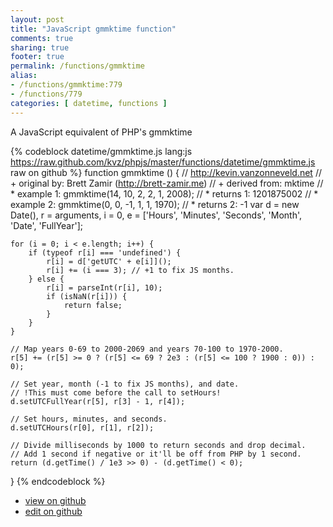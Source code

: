 ```yaml
---
layout: post
title: "JavaScript gmmktime function"
comments: true
sharing: true
footer: true
permalink: /functions/gmmktime
alias:
- /functions/gmmktime:779
- /functions/779
categories: [ datetime, functions ]
---
```

A JavaScript equivalent of PHP's gmmktime
<!-- more -->
{% codeblock datetime/gmmktime.js lang:js https://raw.github.com/kvz/phpjs/master/functions/datetime/gmmktime.js raw on github %}
function gmmktime () {
    // http://kevin.vanzonneveld.net
    // +   original by: Brett Zamir (http://brett-zamir.me)
    // +   derived from: mktime
    // *     example 1: gmmktime(14, 10, 2, 2, 1, 2008);
    // *     returns 1: 1201875002
    // *     example 2: gmmktime(0, 0, -1, 1, 1, 1970);
    // *     returns 2: -1
    var d = new Date(),
        r = arguments,
        i = 0,
        e = ['Hours', 'Minutes', 'Seconds', 'Month', 'Date', 'FullYear'];

    for (i = 0; i < e.length; i++) {
        if (typeof r[i] === 'undefined') {
            r[i] = d['getUTC' + e[i]]();
            r[i] += (i === 3); // +1 to fix JS months.
        } else {
            r[i] = parseInt(r[i], 10);
            if (isNaN(r[i])) {
                return false;
            }
        }
    }

    // Map years 0-69 to 2000-2069 and years 70-100 to 1970-2000.
    r[5] += (r[5] >= 0 ? (r[5] <= 69 ? 2e3 : (r[5] <= 100 ? 1900 : 0)) : 0);

    // Set year, month (-1 to fix JS months), and date.
    // !This must come before the call to setHours!
    d.setUTCFullYear(r[5], r[3] - 1, r[4]);

    // Set hours, minutes, and seconds.
    d.setUTCHours(r[0], r[1], r[2]);

    // Divide milliseconds by 1000 to return seconds and drop decimal.
    // Add 1 second if negative or it'll be off from PHP by 1 second.
    return (d.getTime() / 1e3 >> 0) - (d.getTime() < 0);
}
{% endcodeblock %}
<ul>
 <li><a href="https://github.com/kvz/phpjs/blob/master/functions/datetime/gmmktime.js">view on github</a></li>
 <li><a href="https://github.com/kvz/phpjs/edit/master/functions/datetime/gmmktime.js">edit on github</a></li>
</ul>

